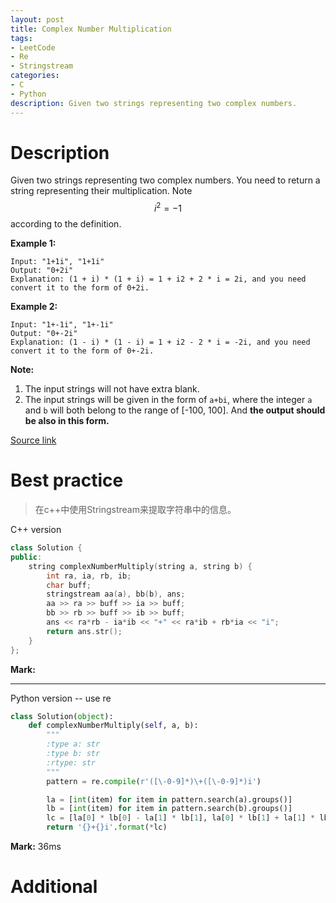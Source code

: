 ```yaml
---
layout: post
title: Complex Number Multiplication
tags:
- LeetCode
- Re
- Stringstream
categories:
- C
- Python
description: Given two strings representing two complex numbers.
---
```



# Description
Given two strings representing two complex numbers.
You need to return a string representing their multiplication. Note $$i^2 = -1$$ according to the definition.

**Example 1:**

```
Input: "1+1i", "1+1i"
Output: "0+2i"
Explanation: (1 + i) * (1 + i) = 1 + i2 + 2 * i = 2i, and you need convert it to the form of 0+2i.
```

**Example 2:**

```
Input: "1+-1i", "1+-1i"
Output: "0+-2i"
Explanation: (1 - i) * (1 - i) = 1 + i2 - 2 * i = -2i, and you need convert it to the form of 0+-2i.
```

**Note:**
1. The input strings will not have extra blank.
2. The input strings will be given in the form of `a+bi`, where the integer `a` and `b` will both belong to the range of [-100, 100]. And **the output should be also in this form.**

[Source link](https://leetcode.com/problems/complex-number-multiplication/#/description)


# Best practice

>在c++中使用Stringstream来提取字符串中的信息。

C++ version

```c++
class Solution {
public:
    string complexNumberMultiply(string a, string b) {
        int ra, ia, rb, ib;
        char buff;
        stringstream aa(a), bb(b), ans;
        aa >> ra >> buff >> ia >> buff;
        bb >> rb >> buff >> ib >> buff;
        ans << ra*rb - ia*ib << "+" << ra*ib + rb*ia << "i";
        return ans.str();
    }
};
```

**Mark:**

----

Python version -- use re

```python
class Solution(object):
    def complexNumberMultiply(self, a, b):
        """
        :type a: str
        :type b: str
        :rtype: str
        """
        pattern = re.compile(r'([\-0-9]*)\+([\-0-9]*)i')

        la = [int(item) for item in pattern.search(a).groups()]
        lb = [int(item) for item in pattern.search(b).groups()]
        lc = [la[0] * lb[0] - la[1] * lb[1], la[0] * lb[1] + la[1] * lb[0]]
        return '{}+{}i'.format(*lc)
```

**Mark:** 36ms

# Additional
